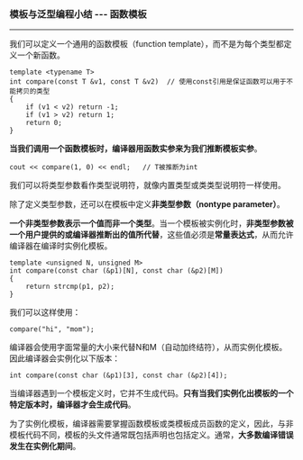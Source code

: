 ### 模板与泛型编程小结 --- 函数模板 ###
-----------------------------------

我们可以定义一个通用的函数模板（function template），而不是为每个类型都定义一个新函数。

	template <typename T>
	int compare(const T &v1, const T &v2)  // 使用const引用是保证函数可以用于不能拷贝的类型
	{
		if (v1 < v2) return -1;
		if (v1 > v2) return 1;
		return 0;
	}
	
**当我们调用一个函数模板时，编译器用函数实参来为我们推断模板实参**。

	cout << compare(1, 0) << endl;   // T被推断为int
	
我们可以将类型参数看作类型说明符，就像内置类型或类类型说明符一样使用。

除了定义类型参数，还可以在模板中定义**非类型参数（nontype parameter）**。

**一个非类型参数表示一个值而非一个类型**。当一个模板被实例化时，**非类型参数被一个用户提供的或编译器推断出的值所代替**，这些值必须是**常量表达式**，从而允许编译器在编译时实例化模板。

	template <unsigned N, unsigned M>
	int compare(const char (&p1)[N], const char (&p2)[M])
	{
		return strcmp(p1, p2);
	}
	
我们可以这样使用：
	
	compare("hi", "mom");

编译器会使用字面常量的大小来代替N和M（自动加终结符），从而实例化模板。因此编译器会实例化以下版本：

	int compare(const char (&p1)[3], const char (&p2)[4]);
	
当编译器遇到一个模板定义时，它并不生成代码。**只有当我们实例化出模板的一个特定版本时，编译器才会生成代码**。

为了实例化模板，编译器需要掌握函数模板或类模板成员函数的定义，因此，与非模板代码不同，模板的头文件通常既包括声明也包括定义。通常，**大多数编译错误发生在实例化期间**。
